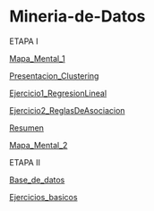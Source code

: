 # Mineria-de-Datos
ETAPA I

[Mapa_Mental_1](https://github.com/Anahi-Aleman/Mineria-de-Datos/blob/master/MapaMental_1_1821952.pdf)


[Presentacion_Clustering](https://github.com/Anahi-Aleman/Mineria-de-Datos/blob/master/Presentaci%C3%B3n_Clustering_8.pdf)


[Ejercicio1_RegresionLineal](https://github.com/Anahi-Aleman/Mineria-de-Datos/blob/master/Ejamplo1.1%20Mineria.ipynb)


[Ejercicio2_ReglasDeAsociacion](https://github.com/Anahi-Aleman/Mineria-de-Datos/blob/master/Ejercicio1.2%20Mineria.ipynb)


[Resumen](https://github.com/Anahi-Aleman/Mineria-de-Datos/blob/master/Resumen_T%C3%A9cnicasDeMiner%C3%ADaDeDatos_1821952.pdf)


[Mapa_Mental_2](https://github.com/Anahi-Aleman/Mineria-de-Datos/blob/master/MapaMental_2_1821952.pdf)

ETAPA II

[Base_de_datos](https://github.com/Anahi-Aleman/Mineria-de-Datos/blob/master/AnalisisBD_1821952.pdf)


[Ejercicios_basicos](https://github.com/Anahi-Aleman/Mineria-de-Datos/blob/master/Ejercicios%20Python%20.ipynb)
